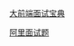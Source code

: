 

[大前端面试宝典](https://lucifer.ren/fe-interview/#/)  

[阿里面试题](https://github.com/stone0090/alibaba-interview)
